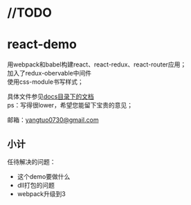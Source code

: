 # //TODO

# react-demo
用webpack和babel构建react、react-redux、react-router应用；  
加入了redux-obervable中间件    
使用css-module书写样式； 
 
具体文件参见[docs目录下的文档](./docs/README.md)  
ps：写得很lower，希望您能留下宝贵的意见；  

邮箱：yangtuo0730@gmail.com


## 小计

任待解决的问题：

- 这个demo要做什么
- dll打包的问题
- webpack升级到3




